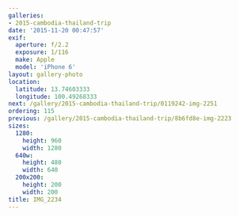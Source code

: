 ```yaml
---
galleries:
- 2015-cambodia-thailand-trip
date: '2015-11-20 00:47:57'
exif:
  aperture: f/2.2
  exposure: 1/116
  make: Apple
  model: 'iPhone 6'
layout: gallery-photo
location:
  latitude: 13.74603333
  longitude: 100.49268333
next: /gallery/2015-cambodia-thailand-trip/0119242-img-2251
ordering: 115
previous: /gallery/2015-cambodia-thailand-trip/8b6fd8e-img-2223
sizes:
  1280:
    height: 960
    width: 1280
  640w:
    height: 480
    width: 640
  200x200:
    height: 200
    width: 200
title: IMG_2234
---
```

